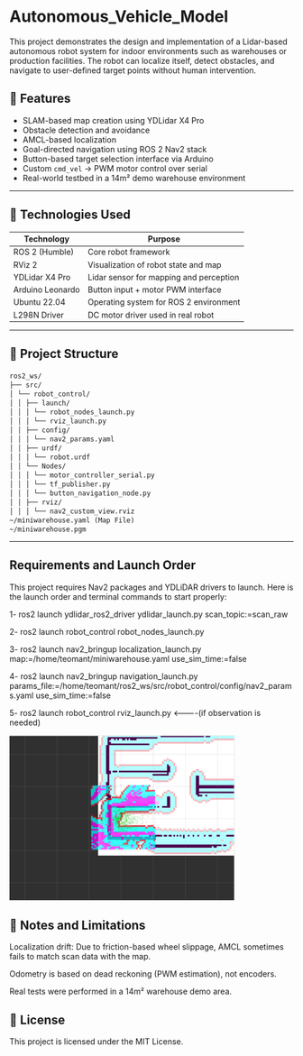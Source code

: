 # Autonomous_Vehicle_Model

This project demonstrates the design and implementation of a Lidar-based autonomous robot system for indoor environments such as warehouses or production facilities. The robot can localize itself, detect obstacles, and navigate to user-defined target points without human intervention.


## 📌 Features

- SLAM-based map creation using YDLidar X4 Pro
- Obstacle detection and avoidance
- AMCL-based localization
- Goal-directed navigation using ROS 2 Nav2 stack
- Button-based target selection interface via Arduino
- Custom `cmd_vel` → PWM motor control over serial
- Real-world testbed in a 14m² demo warehouse environment

---

## 🧰 Technologies Used

| Technology       | Purpose                               |
|------------------|----------------------------------------|
| ROS 2 (Humble)   | Core robot framework                   |
| RViz 2           | Visualization of robot state and map   |
| YDLidar X4 Pro   | Lidar sensor for mapping and perception|
| Arduino Leonardo | Button input + motor PWM interface     |
| Ubuntu 22.04     | Operating system for ROS 2 environment |
| L298N Driver     | DC motor driver used in real robot     |

---

## 📁 Project Structure
```
ros2_ws/
├── src/
│ └── robot_control/
│ │ ├── launch/
│ │ │ └── robot_nodes_launch.py
│ │ │ └── rviz_launch.py
│ │ ├── config/
│ │ │ └── nav2_params.yaml
│ │ ├── urdf/
│ │ │ └── robot.urdf
│ │ └── Nodes/
│ │ │ └── motor_controller_serial.py
│ │ │ └── tf_publisher.py
│ │ │ └── button_navigation_node.py
│ │ ├── rviz/
│ │ │ └── nav2_custom_view.rviz
~/miniwarehouse.yaml (Map File)
~/miniwarehouse.pgm
```
---

## Requirements and Launch Order
This project requires Nav2 packages and YDLiDAR drivers to launch. Here is the launch order and terminal commands to start properly:

1- ros2 launch ydlidar_ros2_driver ydlidar_launch.py scan_topic:=scan_raw

2- ros2 launch robot_control robot_nodes_launch.py

3- ros2 launch nav2_bringup localization_launch.py map:=/home/teomant/miniwarehouse.yaml use_sim_time:=false

4- ros2 launch nav2_bringup navigation_launch.py params_file:=/home/teomant/ros2_ws/src/robot_control/config/nav2_params.yaml use_sim_time:=false

5- ros2 launch robot_control rviz_launch.py <----(if observation is needed)

<p float="left"> <img src="/rviz_screenshot.png" width="400" </p>




## 🧠 Notes and Limitations
Localization drift: Due to friction-based wheel slippage, AMCL sometimes fails to match scan data with the map.

Odometry is based on dead reckoning (PWM estimation), not encoders.

Real tests were performed in a 14m² warehouse demo area.



## 📄 License
This project is licensed under the MIT License.
